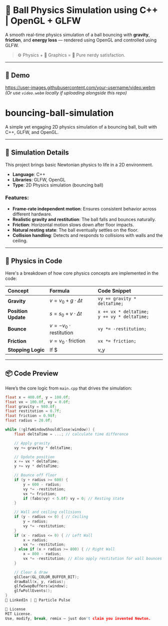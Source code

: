 # 🏀 Ball Physics Simulation using C++ | OpenGL + GLFW

A smooth real-time physics simulation of a ball bouncing with **gravity**, **friction**, and **energy loss** — rendered using OpenGL and controlled using GLFW.

> ⚙️ Physics + 🔺 Graphics = 🚀 Pure nerdy satisfaction.

---

## 🎥 Demo

https://user-images.githubusercontent.com/your-username/video.webm  
*(Or use `video.webm` locally if uploading alongside this repo)*




#  bouncing-ball-simulation

A simple yet engaging 2D physics simulation of a bouncing ball, built with C++, GLFW, and OpenGL.

---

## 🧪 Simulation Details

This project brings basic Newtonian physics to life in a 2D environment.

* **Language**: C++
* **Libraries**: GLFW, OpenGL
* **Type**: 2D Physics simulation (bouncing ball)

### Features:

* **Frame-rate independent motion**: Ensures consistent behavior across different hardware.
* **Realistic gravity and restitution**: The ball falls and bounces naturally.
* **Friction**: Horizontal motion slows down after floor impacts.
* **Natural resting state**: The ball eventually settles on the floor.
* **Collision handling**: Detects and responds to collisions with walls and the ceiling.

---

## 🧠 Physics in Code

Here's a breakdown of how core physics concepts are implemented in the code:

| Concept           | Formula             | Code Snippet                               |
| :---------------- | :------------------ | :----------------------------------------- |
| **Gravity** | $v = v_0 + g \cdot \Delta t$ | `vy += gravity * deltaTime;`               |
| **Position Update** | $s = s_0 + v \cdot \Delta t$ | `x += vx * deltaTime;`<br>`y += vy * deltaTime;` |
| **Bounce** | $v = -v_0 \cdot \text{restitution}$ | `vy *= -restitution;`                      |
| **Friction** | $v = v_0 \cdot \text{friction}$ | `vx *= friction;`                          |
| **Stopping Logic** | If $|v_y| < \text{threshold}$ and on ground | `if (fabs(vy) < 5.0f) vy = 0;`            |

---

## 📦 Code Preview

Here’s the core logic from `main.cpp` that drives the simulation:

```cpp
float x = 400.0f, y = 100.0f;
float vx = 100.0f, vy = 0.0f;
float gravity = 980.0f;
float restitution = 0.7f;
float friction = 0.98f;
float radius = 20.0f;

while (!glfwWindowShouldClose(window)) {
    float deltaTime = ...; // calculate time difference

    // Apply gravity
    vy += gravity * deltaTime;

    // Update position
    x += vx * deltaTime;
    y += vy * deltaTime;

    // Bounce off floor
    if (y + radius >= 600) {
        y = 600 - radius;
        vy *= -restitution;
        vx *= friction;
        if (fabs(vy) < 5.0f) vy = 0; // Resting state
    }

    // Wall and ceiling collisions
    if (y - radius <= 0) { // Ceiling
        y = radius;
        vy *= -restitution;
    }
    if (x - radius <= 0) { // Left Wall
        x = radius;
        vx *= -restitution;
    } else if (x + radius >= 800) { // Right Wall
        x = 800 - radius;
        vx *= -restitution; // Also apply restitution for wall bounces
    }

    // Clear & draw
    glClear(GL_COLOR_BUFFER_BIT);
    drawBall(x, y, radius);
    glfwSwapBuffers(window);
    glfwPollEvents();
}
🔗 LinkedIn | 🧠 Particle Pulse

🪪 License
MIT License.
Use, modify, break, remix — just don't claim you invented Newton.
